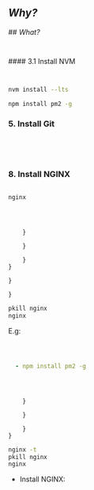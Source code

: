 
## _Why?_



## _What?_































```sh
```


```sh
```



#### 3.1 Install NVM

```sh
```

```sh
```


```sh
nvm install --lts
```



```sh
npm install pm2 -g
```


### 5. Install Git


```sh
```








```sh
```


```sh
```









```sh
```





### 8. Install NGINX


```sh
```



```sh
nginx
```







```sh
```


```


    }

    }

    }
}
```

```nginx
}
```
```nginx
}
```

```sh
pkill nginx
nginx
```







E.g:



```
```







```yml


  - npm install pm2 -g
```












```sh
```

```nginx


    }

    }

    }
}  
```


```sh
nginx -t
pkill nginx
nginx
```






+ Install NGINX:
